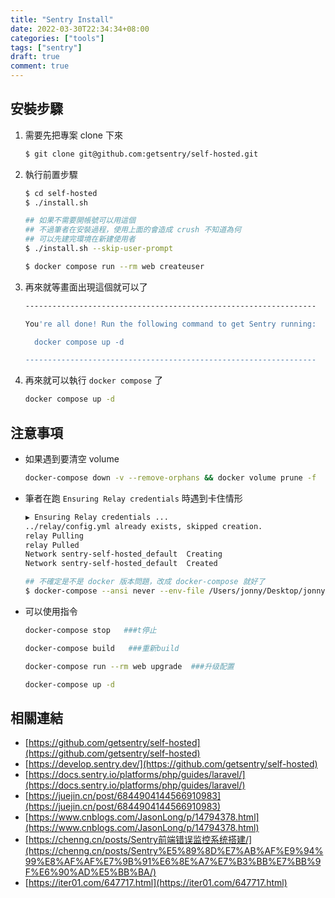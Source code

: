```yaml
---
title: "Sentry Install"
date: 2022-03-30T22:34:34+08:00
categories: ["tools"]
tags: ["sentry"]
draft: true
comment: true
---
```


## 安裝步驟

1. 需要先把專案 clone 下來

    ```bash
    $ git clone git@github.com:getsentry/self-hosted.git
    ```

2. 執行前置步驟

    ```bash
    $ cd self-hosted
    $ ./install.sh
    
    ## 如果不需要開帳號可以用這個
    ## 不過筆者在安裝過程，使用上面的會造成 crush 不知道為何
    ## 可以先建完環境在新建使用者
    $ ./install.sh --skip-user-prompt 
    
    $ docker compose run --rm web createuser
    ```

3. 再來就等畫面出現這個就可以了

    ```bash
    -----------------------------------------------------------------
    
    You're all done! Run the following command to get Sentry running:
    
      docker compose up -d
    
    -----------------------------------------------------------------
    ```

4. 再來就可以執行 `docker compose` 了

    ```bash
    docker compose up -d
    ```


## 注意事項

- 如果遇到要清空 volume

    ```bash
    docker-compose down -v --remove-orphans && docker volume prune -f
    ```

- 筆者在跑 `Ensuring Relay credentials` 時遇到卡住情形

    ```bash
    ▶ Ensuring Relay credentials ...
    ../relay/config.yml already exists, skipped creation.
    relay Pulling 
    relay Pulled 
    Network sentry-self-hosted_default  Creating
    Network sentry-self-hosted_default  Created
    ```

    ```bash
    ## 不確定是不是 docker 版本問題，改成 docker-compose 就好了
    $ docker-compose --ansi never --env-file /Users/jonny/Desktop/jonny-job/self-hosted/.env run --rm --no-deps -T relay credentials generate --stdout
    ```

- 可以使用指令

    ```bash
    docker-compose stop   ###t停止
    
    docker-compose build   ###重新build
    
    docker-compose run --rm web upgrade  ###升级配置
    
    docker-compose up -d
    ```


## 相關連結

- [https://github.com/getsentry/self-hosted](https://github.com/getsentry/self-hosted)
- [https://develop.sentry.dev/](https://github.com/getsentry/self-hosted)
- [https://docs.sentry.io/platforms/php/guides/laravel/](https://docs.sentry.io/platforms/php/guides/laravel/)
- [https://juejin.cn/post/6844904144566910983](https://juejin.cn/post/6844904144566910983)
- [https://www.cnblogs.com/JasonLong/p/14794378.html](https://www.cnblogs.com/JasonLong/p/14794378.html)
- [https://chenng.cn/posts/Sentry前端错误监控系统搭建/](https://chenng.cn/posts/Sentry%E5%89%8D%E7%AB%AF%E9%94%99%E8%AF%AF%E7%9B%91%E6%8E%A7%E7%B3%BB%E7%BB%9F%E6%90%AD%E5%BB%BA/)
- [https://iter01.com/647717.html](https://iter01.com/647717.html)
